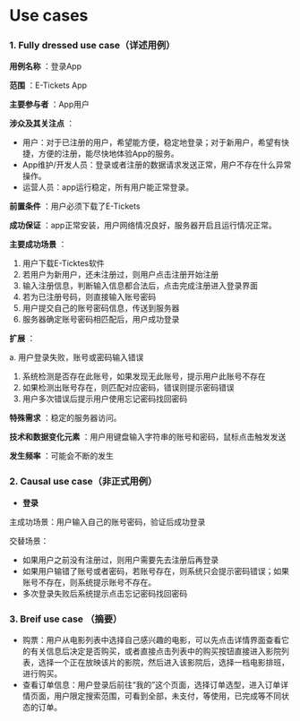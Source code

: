 # Use cases

### 1. Fully dressed use case（详述用例）

**用例名称** ：登录App

**范围** ：E-Tickets App

**主要参与者** ：App用户

**涉众及其关注点** ：

- 用户：对于已注册的用户，希望能方便，稳定地登录；对于新用户，希望有快捷，方便的注册，能尽快地体验App的服务。
- App维护/开发人员：登录或者注册的数据请求发送正常，用户不存在什么异常操作。
- 运营人员：app运行稳定，所有用户能正常登录。

**前置条件** ：用户必须下载了E-Tickets

**成功保证** ：app正常安装，用户网络情况良好，服务器开启且运行情况正常。

**主要成功场景** ：

1. 用户下载E-Ticktes软件
2. 若用户为新用户，还未注册过，则用户点击注册开始注册
3. 输入注册信息，判断输入信息都合法后，点击完成注册进入登录界面
4. 若为已注册号码，则直接输入账号密码
5. 用户提交自己的账号密码信息，传送到服务器
6. 服务器确定账号密码相匹配后，用户成功登录

**扩展** ：

a. 用户登录失败，账号或密码输入错误

1. 系统检测是否存在此账号，如果发现无此账号，提示用户此账号不存在
2. 如果检测出账号存在，则匹配对应密码，错误则提示密码错误
3. 用户多次错误后提示用户使用忘记密码找回密码

**特殊需求** ：稳定的服务器访问。

**技术和数据变化元素** ：用户用键盘输入字符串的账号和密码，鼠标点击触发发送

**发生频率** ：可能会不断的发生



### 2. Causal use case（非正式用例） 

- **登录** 

主成功场景：用户输入自己的账号密码，验证后成功登录

交替场景：

- 如果用户之前没有注册过，则用户需要先去注册后再登录
- 如果用户输错了账号或者密码，若账号存在，则系统只会提示密码错误；如果账号不存在，则系统提示账号不存在。
- 多次登录失败后系统提示点击忘记密码找回密码

### 3. Breif use case （摘要）

- 购票：用户从电影列表中选择自己感兴趣的电影，可以先点击详情界面查看它的有关信息后决定是否购买，或者直接点击列表中的购买按钮直接进入影院列表，选择一个正在放映该片的影院，然后进入该影院后，选择一档电影排班，进行购买。
- 查看订单信息：用户登录后前往“我的”这个页面，选择订单选型，进入订单详情页面，用户限定搜索范围，可看到全部，未支付，等使用，已完成等不同状态的订单。

